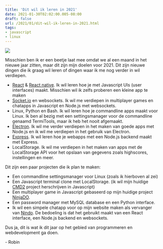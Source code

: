 ```yaml
---
title: 'Dit wil ik leren in 2021'
date: 2021-01-30T02:02:00.005-08:00
draft: false
url: /2021/01/dit-wil-ik-leren-in-2021.html
tags: 
- javascript
- linux
---
```


[![](https://1.bp.blogspot.com/-U2SAAPnhyb0/YA1LRpgPCaI/AAAAAAAAKE8/spplaDwmIdU23nLkGv9aDV54vNCGoUWaACLcBGAsYHQ/w200-h200/1%2BLjR0UrFB2a__5h1DWqzstA.png)](https://1.bp.blogspot.com/-U2SAAPnhyb0/YA1LRpgPCaI/AAAAAAAAKE8/spplaDwmIdU23nLkGv9aDV54vNCGoUWaACLcBGAsYHQ/s720/1%2BLjR0UrFB2a__5h1DWqzstA.png)

Misschien ben ik er een beetje laat mee omdat we al een maand in het nieuwe jaar zitten, maar dit zijn mijn doelen voor 2021. Dit zijn nieuwe dingen die ik graag wil leren of dingen waar ik me nog verder in wil verdiepen.  

*   [React](https://reactjs.org/) & [React native](https://reactnative.dev/). Ik wil leren hoe je met Javascript UIs (user interfaces) maakt. Misschien wil ik zelfs proberen een kleine app te maken
*   [Socket.io](http://Socket.io) en websockets. Ik wil me verdiepen in multiplayer games en chatapps in Javascript en Node.js met websockets.  
*   Linux, Python en Bash. Ik wil leren hoe je commandline apps maakt voor Linux. Ik ben al bezig met een settingsmanager voor de commandline genaamd TermiTools, maar ik heb het nooit afgemaakt.
*   [Electron](https://www.electronjs.org/). Ik wil me verder verdiepen in het maken van goede apps met Node.js en ik wil me verdiepen in het gebruik van Electron.
*   [Express](https://expressjs.com/). Ik wil leren hoe je webapps met een Node.js backend maakt met Express.
*   LocalStorage. Ik wil me verdiepen in het maken van apps met de LocalStorage API voor het opslaan van gegevens zoals highscores, instellingen en meer.

Dit zijn een paar projecten die ik plan te maken:  

*   Een commandline settingsmanager voor Linux (zoals ik hierboven al zei)
*   Een Javascript terminal clone met LocalStorage. (ik wil mijn huidige [CMD2](https://www.geheimesite.nl/library/projects/package/cmd.php#2) project herschrijven in Javascript)
*   Een multiplayer game in Javascript gebaseerd op mijn huidige project [NinjaDO](https://github.com/RobinBoers/NinjaDO).  
*   Een password manager met MySQL database en een Python interface.
*   Ik wil een simpele chatapp voor op mijn website maken als vervanger van [Nindo](https://github.com/RobinBoers/Nindo#nindo). De bedoeling is dat het gebruikt maakt van een React interface, een Node.js backend en websockets.

Dus ja, dit is wat ik dit jaar op het gebied van programmeren en webdevelopment ga doen.  

\- Robin

